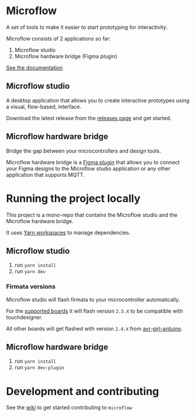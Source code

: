 # Microflow

A set of tools to make it easier to start prototyping for interactivity.

Microflow consists of 2 applications so far:

1. Microflow studio
2. Microflow hardware bridge (Figma plugin)

[See the documentation](https://microflow.vercel.app/docs)

## Microflow studio

A desktop application that allows you to create interactive prototypes using a visual, flow-based, interface.

Download the latest release from the [releases page](https://github.com/xiduzo/microflow/releases) and get started.

## Microflow hardware bridge

Bridge the gap between your microcontrollers and design tools.

Microflow hardware bridge is a [Figma plugin](https://www.figma.com/community/plugin/1373258770799080545) that allows you to connect your Figma designs to the Microflow studio application or any other application that supports MQTT.

# Running the project locally

This project is a mono-repo that contains the Microflow studio and the Microflow hardware bridge.

It uses [Yarn workspaces](https://classic.yarnpkg.com/en/docs/workspaces/) to manage dependencies.


## Microflow studio

1. run `yarn install`
2. run `yarn dev`

### Firmata versions

Microflow studio will flash firmata to your microcontroller automatically.

For the [supported boards](https://microflow.vercel.app/docs/microflow-studio#supported-microcontroller-boards) it will flash version `2.5.X` to be compatible with touchdesigner.

All other boards will get flashed with version `2.4.X` from [avr-girl-arduino](https://github.com/noopkat/avrgirl-arduino/tree/master/junk/hex).

## Microflow hardware bridge

1. run `yarn install`
2. run `yarn dev:plugin`

# Development and contributing
See the [wiki](https://github.com/xiduzo/microflow/wiki) to get started contributing to `microflow`
